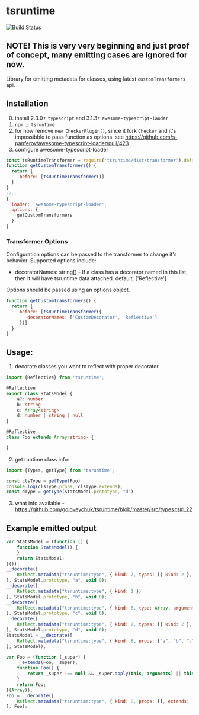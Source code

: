 # tsruntime

[![Build Status](https://travis-ci.org/goloveychuk/tsruntime.svg?branch=master)](https://travis-ci.org/goloveychuk/tsruntime)

## NOTE! This is very very beginning and just proof of concept, many emitting cases are ignored for now.
Library for emitting metadata for classes, using latest `customTransformers` api.

## Installation
0) install 2.3.0+ `typescript` and 3.1.3+ `awesome-typescript-laoder`
1) `npm i tsruntime`
2) for now remove `new CheckerPlugin()`, since it fork `Checker` and it's impossibble to pass function as options.
   see https://github.com/s-panferov/awesome-typescript-loader/pull/423
3) configure awesome-typescript-loader

```js
const tsRuntimeTransformer = require('tsruntime/dist/transformer').default;
function getCustomTransformers() {
  return {
     before: [tsRuntimeTransformer()]
  }
}
//...
{
  loader: 'awesome-typescript-loader',
  options: {
    getCustomTransformers
  }
}
```

### Transformer Options

Configuration options can be passed to the transformer to change it's behavior. Supported options include:

  * decoratorNames: string[] - If a class has a decorator named in this list, then it will have tsruntime data attached.  default: ['Reflective']

Options should be passed using an options object.

```js
function getCustomTransformers() {
  return {
     before: [tsRuntimeTransformer({
        decoratorNames: ['CustomDecorator', 'Reflective']
     })]
  }
}
```

## Usage:
1) decorate classes you want to reflect with proper decorator
```ts
import {Reflective} from 'tsruntime';

@Reflective
export class StatsModel {
    a?: number
    b: string
    c: Array<string>
    d: number | string | null
}

@Reflective
class Foo extends Array<string> {

}

```

2) get runtime class info:
```ts
import {Types, getType} from 'tsruntime';

const clsType = getType(Foo)
console.log(clsType.props, clsType.extends);
const dType = getType(StatsModel.prototype, "d")
```
3) what info available - https://github.com/goloveychuk/tsruntime/blob/master/src/types.ts#L22

## Example emitted output
```js
var StatsModel = (function () {
    function StatsModel() {
    }
    return StatsModel;
}());
__decorate([
    Reflect.metadata("tsruntime:type", { kind: 7, types: [{ kind: 2 }, { kind: 5 }] })
], StatsModel.prototype, "a", void 0);
__decorate([
    Reflect.metadata("tsruntime:type", { kind: 1 })
], StatsModel.prototype, "b", void 0);
__decorate([
    Reflect.metadata("tsruntime:type", { kind: 6, type: Array, arguments: [{ kind: 1 }] })
], StatsModel.prototype, "c", void 0);
__decorate([
    Reflect.metadata("tsruntime:type", { kind: 7, types: [{ kind: 2 }, { kind: 1 }, { kind: 4 }] })
], StatsModel.prototype, "d", void 0);
StatsModel = __decorate([
    Reflect.metadata("tsruntime:type", { kind: 8, props: ["a", "b", "c", "d"] })
], StatsModel);

var Foo = (function (_super) {
    __extends(Foo, _super);
    function Foo() {
        return _super !== null && _super.apply(this, arguments) || this;
    }
    return Foo;
}(Array));
Foo = __decorate([
    Reflect.metadata("tsruntime:type", { kind: 8, props: [], extends: { kind: 6, type: Array, arguments: [{ kind: 1 }] } })
], Foo);
```
